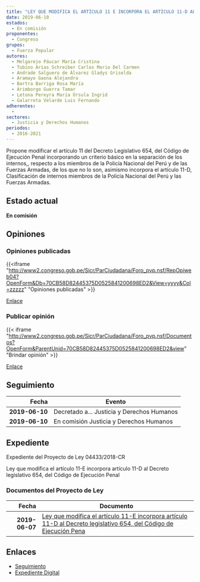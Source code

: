 ```yaml
---
title: "LEY QUE MODIFICA EL ARTÍCULO 11 E INCORPORA EL ARTÍCULO 11-D AL DECRETO LEGISLATIVO 654, DEL CÓDIGO DE EJECUCIÓN PENAL"
date: 2019-06-10
estados: 
  - En comisión
proponentes: 
  - Congreso
grupos: 
  - Fuerza Popular
autores: 
  - Melgarejo Páucar María Cristina
  - Tubino Arias Schreiber Carlos Mario Del Carmen
  - Andrade Salguero de Álvarez Gladys Griselda
  - Aramayo Gaona Alejandra
  - Bartra Barriga Rosa María
  - Arimborgo Guerra Tamar
  - Letona Pereyra María Úrsula Ingrid
  - Galarreta Velarde Luis Fernando
adherentes: 
  - 
sectores: 
  - Justicia y Derechos Humanos
periodos: 
  - 2016-2021
---
```


Propone modificar el artículo 11 del Decreto Legislativo 654, del Código de Ejecución Penal incorporando un criterio básico en la separación de los internos,, respecto a los miembros de la Policía Nacional del Perú y de las Fuerzas Armadas, de los que no lo son, asimismo incorpora el artículo 11-D, Clasificación de internos miembros de la Policía Nacional del Perú y las Fuerzas Armadas.


## Estado actual

**En comisión**

## Opiniones

### Opiniones publicadas

{{<iframe "http://www2.congreso.gob.pe/Sicr/ParCiudadana/Foro_pvp.nsf/RepOpiweb04?OpenForm&Db=70CB58D82445375D0525841200698ED2&View=yyyy&Col=zzzzz" "Opiniones publicadas" >}}

[Enlace](http://www2.congreso.gob.pe/Sicr/ParCiudadana/Foro_pvp.nsf/RepOpiweb04?OpenForm&Db=70CB58D82445375D0525841200698ED2&View=yyyy&Col=zzzzz)
### Publicar opinión

{{< iframe "http://www2.congreso.gob.pe/Sicr/ParCiudadana/Foro_pvp.nsf/Documentos?OpenForm&ParentUnid=70CB58D82445375D0525841200698ED2&view" "Brindar opinión" >}}

[Enlace](http://www2.congreso.gob.pe/Sicr/ParCiudadana/Foro_pvp.nsf/Documentos?OpenForm&ParentUnid=70CB58D82445375D0525841200698ED2&view)

## Seguimiento

| Fecha | Evento |
|------:|--------|
| **2019-06-10** | Decretado a... Justicia y Derechos Humanos|
| **2019-06-10** | En comisión Justicia y Derechos Humanos|


## Expediente

Expediente del Proyecto de Ley 04433/2018-CR

Ley que modifica el artículo 11-E incorpora artículo 11-D al Decreto legislativo 654, del Código de Ejecución Penal


### Documentos del Proyecto de Ley

| Fecha | Documento |
|------:|--------|
| **2019-06-07** | [Ley que modifica el artículo 11-E incorpora artículo 11-D al Decreto legislativo 654, del Código de Ejecución Pena](http://www.leyes.congreso.gob.pe/Documentos/2016_2021/Proyectos_de_Ley_y_de_Resoluciones_Legislativas/PL0443320190607.pdf) |

## Enlaces 

- [Seguimiento](http://www2.congreso.gob.pe/Sicr/TraDocEstProc/CLProLey2016.nsf/f7fff46988ca05b1052578e100829cc7/982bbd5651ff9c1c05258412007cd027?OpenDocument)
- [Expediente Digital](http://www2.congreso.gob.pe/Sicr/TraDocEstProc/CLProLey2016.nsf/f7fff46988ca05b1052578e100829cc7/982bbd5651ff9c1c05258412007cd027?OpenDocument&Click=05257FB7005EB655.eb71d0cf91d8294e05256cdf006b5706/$Body/0.1C6C)
